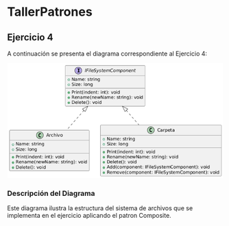 # TallerPatrones

## Ejercicio 4

A continuación se presenta el diagrama correspondiente al Ejercicio 4:

![Diagrama de Ejercicio 4](images/Ejercicio4.png)

### Descripción del Diagrama

Este diagrama ilustra la estructura del sistema de archivos que se implementa en el ejercicio aplicando el patron Composite.

